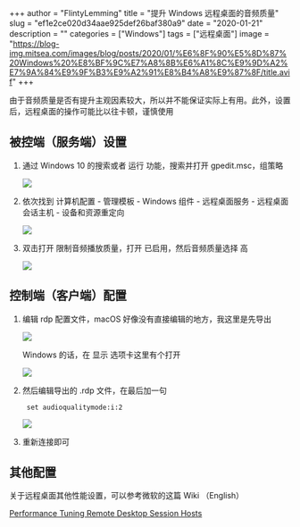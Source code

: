 +++
author = "FlintyLemming"
title = "提升 Windows 远程桌面的音频质量"
slug = "ef1e2ce020d34aae925def26baf380a9"
date = "2020-01-21"
description = ""
categories = ["Windows"]
tags = ["远程桌面"]
image = "https://blog-img.mitsea.com/images/blog/posts/2020/01/%E6%8F%90%E5%8D%87%20Windows%20%E8%BF%9C%E7%A8%8B%E6%A1%8C%E9%9D%A2%E7%9A%84%E9%9F%B3%E9%A2%91%E8%B4%A8%E9%87%8F/title.avif"
+++

由于音频质量是否有提升主观因素较大，所以并不能保证实际上有用。此外，设置后，远程桌面的操作可能比以往卡顿，谨慎使用

## 被控端（服务端）设置

1. 通过 Windows 10 的搜索或者 运行 功能，搜索并打开 gpedit.msc，组策略

    ![](https://blog-img.mitsea.com/images/blog/posts/2020/01/%E6%8F%90%E5%8D%87%20Windows%20%E8%BF%9C%E7%A8%8B%E6%A1%8C%E9%9D%A2%E7%9A%84%E9%9F%B3%E9%A2%91%E8%B4%A8%E9%87%8F/1.avif)

2. 依次找到 计算机配置 - 管理模板 - Windows 组件 - 远程桌面服务 - 远程桌面会话主机 - 设备和资源重定向

    ![](https://blog-img.mitsea.com/images/blog/posts/2020/01/%E6%8F%90%E5%8D%87%20Windows%20%E8%BF%9C%E7%A8%8B%E6%A1%8C%E9%9D%A2%E7%9A%84%E9%9F%B3%E9%A2%91%E8%B4%A8%E9%87%8F/2.avif)

3. 双击打开 限制音频播放质量，打开 已启用，然后音频质量选择 高

    ![](https://blog-img.mitsea.com/images/blog/posts/2020/01/%E6%8F%90%E5%8D%87%20Windows%20%E8%BF%9C%E7%A8%8B%E6%A1%8C%E9%9D%A2%E7%9A%84%E9%9F%B3%E9%A2%91%E8%B4%A8%E9%87%8F/3.avif)

## 控制端（客户端）配置

1. 编辑 rdp 配置文件，macOS 好像没有直接编辑的地方，我这里是先导出

    ![](https://blog-img.mitsea.com/images/blog/posts/2020/01/%E6%8F%90%E5%8D%87%20Windows%20%E8%BF%9C%E7%A8%8B%E6%A1%8C%E9%9D%A2%E7%9A%84%E9%9F%B3%E9%A2%91%E8%B4%A8%E9%87%8F/4.avif)

    Windows 的话，在 显示 选项卡这里有个打开

    ![](https://blog-img.mitsea.com/images/blog/posts/2020/01/%E6%8F%90%E5%8D%87%20Windows%20%E8%BF%9C%E7%A8%8B%E6%A1%8C%E9%9D%A2%E7%9A%84%E9%9F%B3%E9%A2%91%E8%B4%A8%E9%87%8F/5.avif)

2. 然后编辑导出的 .rdp 文件，在最后加一句

        set audioqualitymode:i:2

    ![](https://blog-img.mitsea.com/images/blog/posts/2020/01/%E6%8F%90%E5%8D%87%20Windows%20%E8%BF%9C%E7%A8%8B%E6%A1%8C%E9%9D%A2%E7%9A%84%E9%9F%B3%E9%A2%91%E8%B4%A8%E9%87%8F/6.avif)

3. 重新连接即可

## 其他配置

关于远程桌面其他性能设置，可以参考微软的这篇 Wiki （English）

[Performance Tuning Remote Desktop Session Hosts](https://docs.microsoft.com/en-us/windows-server/administration/performance-tuning/role/remote-desktop/session-hosts)